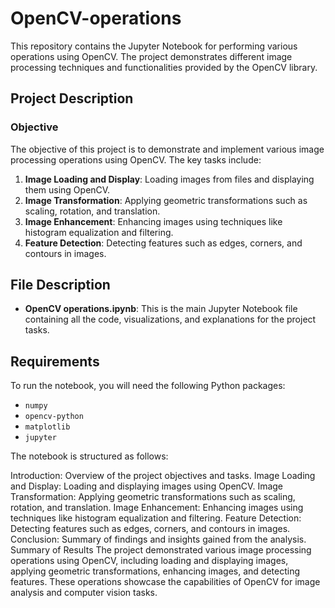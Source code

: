 # OpenCV-operations
This repository contains the Jupyter Notebook for performing various operations using OpenCV. The project demonstrates different image processing techniques and functionalities provided by the OpenCV library.

## Project Description

### Objective

The objective of this project is to demonstrate and implement various image processing operations using OpenCV. The key tasks include:

1. **Image Loading and Display**: Loading images from files and displaying them using OpenCV.
2. **Image Transformation**: Applying geometric transformations such as scaling, rotation, and translation.
3. **Image Enhancement**: Enhancing images using techniques like histogram equalization and filtering.
4. **Feature Detection**: Detecting features such as edges, corners, and contours in images.

## File Description

- **OpenCV operations.ipynb**: This is the main Jupyter Notebook file containing all the code, visualizations, and explanations for the project tasks.

## Requirements

To run the notebook, you will need the following Python packages:
- `numpy`
- `opencv-python`
- `matplotlib`
- `jupyter`

The notebook is structured as follows:

Introduction: Overview of the project objectives and tasks.
Image Loading and Display: Loading and displaying images using OpenCV.
Image Transformation: Applying geometric transformations such as scaling, rotation, and translation.
Image Enhancement: Enhancing images using techniques like histogram equalization and filtering.
Feature Detection: Detecting features such as edges, corners, and contours in images.
Conclusion: Summary of findings and insights gained from the analysis.
Summary of Results
The project demonstrated various image processing operations using OpenCV, including loading and displaying images, applying geometric transformations, enhancing images, and detecting features. These operations showcase the capabilities of OpenCV for image analysis and computer vision tasks.
